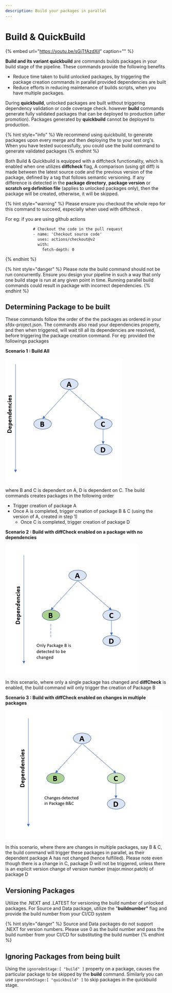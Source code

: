 ```yaml
---
description: Build your packages in parallel
---
```


# Build & QuickBuild

{% embed url="https://youtu.be/sGjTfAzdXiI" caption="" %}

**Build and its variant quickbuild** are commands builds packages in your build stage of the pipeline. These commands provide the following benefits

* Reduce time taken to build unlocked packages, by triggering the package creation commands in parallel provided dependencies are built  
* Reduce efforts in reducing maintenance of builds scripts, when you have multiple packages.

During **quickbuild**, unlocked packages are built without triggering dependency validation or code coverage check. however **build** commands generate fully validated packages that can be deployed to production \(after promotion\). Packages generated by **quickbuild** cannot be deployed to production.

{% hint style="info" %}
We recommend using quickbuild, to generate packages upon every merge and then deploying the to your test org's. When you have tested successfully, you could use the build command to generate validated packages
{% endhint %}

Both Build & Quickbuild is equipped with a diffcheck functionality, which is enabled when one utilizes **diffcheck** flag, A comparison \(using git diff\) is made between the latest source code and the previous version of the package, defined by a tag that follows semantic versioning. If any difference is detected in the **package directory**, **package version** or **scratch org definition file** \(applies to unlocked packages only\), then the package will be created, otherwise, it will be skipped.

{% hint style="warning" %}
Please ensure you checkout the whole repo for this command to succeed, especially when used with diffcheck .

For eg: if you are using github actions

```text
            # Checkout the code in the pull request
            - name: 'Checkout source code'
              uses: actions/checkout@v2
              with:
                fetch-depth: 0
```
{% endhint %}

{% hint style="danger" %}
Please note the build command should not be run concurrently. Ensure you design your pipeline in such a way that only one build stage is run at any given point in time. Running parallel build commands could result in package with incorrect dependencies. 
{% endhint %}

## Determining Package to be built

These commands follow the order of the the packages as ordered in your sfdx-project.json. The commands also read your dependencies property, and then when triggered, will wait till all its dependencies are resolved, before triggering the package creation command. For eg: provided the followings packages

**Scenario 1 : Build All**

![](../.gitbook/assets/image%20%284%29.png)

where B and C is dependent on A, D is dependent on C. The build commands creates packages in the following order

* Trigger creation of package A  
* Once A is completed, trigger creation of package B & C \(using the version of A, created in step 1\)  
  * Once C is completed, trigger creation of package D

**Scenario 2 : Build with diffCheck enabled on a package with no dependencies**

![](../.gitbook/assets/image%20%286%29.png)

In this scenario, where only a single package has changed and **diffCheck** is enabled, the build command will only trigger the creation of Package B

**Scenario 3 : Build with diffCheck enabled on changes in multiple packages**

![](../.gitbook/assets/image%20%282%29.png)

In this scenario, where there are changes in multiple packages, say B & C, the build command will trigger these packages in parallel, as their dependent package A has not changed \(hence fulfilled\). Please note even though there is a change in C, package D will not be triggered, unless there is an explicit version change of version number \(major.minor.patch\) of package D

## **Versioning Packages**

Utilize the .NEXT and .LATEST for versioning the build number of unlocked packages. For Source and Data package, utilize the "**buildnumber"** flag and provide the build number from your CI/CD system

{% hint style="danger" %}
Source and Data packages do not support .NEXT for version numbers. Please use 0 as the build number and pass the build number from your CI/CD for substituting the build number
{% endhint %}

## **Ignoring Packages from being built**

Using the `ignoreOnStage:[ "build" ]` property on a package, causes the particular package to be skipped by the **build** command. Similarly you can use `ignoreOnStage:[ "quickbuild" ]` to skip packages in the quickbuild stage.

